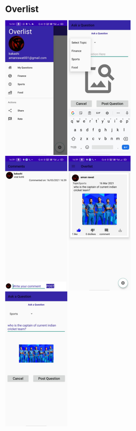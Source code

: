 # Overlist

<img style="width: 200px;" src="screenshots/WhatsApp Image 2021-03-16 at 4.35.08 PM.jpeg" />

<img style="width: 200px;" src="screenshots/WhatsApp Image 2021-03-16 at 4.35.29 PM.jpeg" />

<img style="width: 200px;" src="screenshots/WhatsApp Image 2021-03-16 at 4.39.58 PM.jpeg" />

<img style="width: 200px;" src="screenshots/WhatsApp Image 2021-03-16 at 4.39.58 PM (1).jpeg" />

<img style="width: 200px;" src="screenshots/WhatsApp Image 2021-03-16 at 4.39.59 PM.jpeg" />

